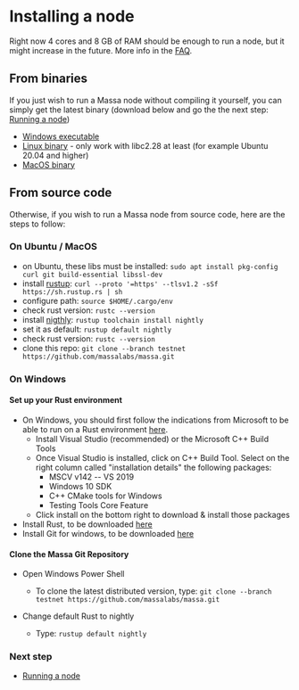 # Installing a node

Right now 4 cores and 8 GB of RAM should be enough to run a node, but it might increase in the future. More info in the [FAQ](faq).

## From binaries

If you just wish to run a Massa node without compiling it yourself, you
can simply get the latest binary (download below and go the the next step: [Running a node](run))

-   [Windows
    executable](https://github.com/massalabs/massa/releases/latest/download/release_windows.zip)
-   [Linux
    binary](https://github.com/massalabs/massa/releases/latest/download/release_linux.zip) - only work with libc2.28
 at least (for example Ubuntu 20.04 and higher)
-   [MacOS
    binary](https://github.com/massalabs/massa/releases/latest/download/release_macos.zip)

## From source code

Otherwise, if you wish to run a Massa node from source code, here are the steps to follow:

### On Ubuntu / MacOS

-   on Ubuntu, these libs must be installed:
    `sudo apt install pkg-config curl git build-essential libssl-dev`
-   install [rustup](https://www.rust-lang.org/tools/install):
    `curl --proto '=https' --tlsv1.2 -sSf https://sh.rustup.rs | sh`
-   configure path: `source $HOME/.cargo/env`
-   check rust version: `rustc --version`
-   install
    [nigthly](https://doc.rust-lang.org/edition-guide/rust-2018/rustup-for-managing-rust-versions.html):
    `rustup toolchain install nightly`
-   set it as default: `rustup default nightly`
-   check rust version: `rustc --version`
-   clone this repo:
    `git clone --branch testnet https://github.com/massalabs/massa.git`

### On Windows

#### Set up your Rust environment

-   On Windows, you should first follow the indications from Microsoft
    to be able to run on a Rust environment
    [here](https://docs.microsoft.com/en-gb/windows/dev-environment/rust/setup).
    -   Install Visual Studio (recommended) or the Microsoft C++ Build
        Tools
    -   Once Visual Studio is installed, click on C++ Build Tool. Select
        on the right column called "installation details" the following
        packages:
        -   MSCV v142 -- VS 2019
        -   Windows 10 SDK
        -   C++ CMake tools for Windows
        -   Testing Tools Core Feature
    -   Click install on the bottom right to download & install those
        packages
-   Install Rust, to be downloaded
    [here](https://www.rust-lang.org/tools/install)
-   Install Git for windows, to be downloaded
    [here](https://git-scm.com/download/win)

#### Clone the Massa Git Repository

-   Open Windows Power Shell

    -   To clone the latest distributed version, type: `git clone --branch testnet https://github.com/massalabs/massa.git`

-   Change default Rust to nightly
    -   Type: `rustup default nightly`

### Next step

-   [Running a node](https://github.com/massalabs/massa/wiki/run)
